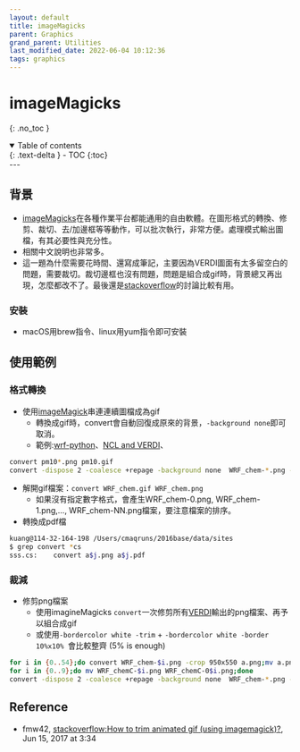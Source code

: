 ```yaml
---
layout: default
title: imageMagicks
parent: Graphics
grand_parent: Utilities
last_modified_date: 2022-06-04 10:12:36
tags: graphics 
---
```


# imageMagicks
{: .no_toc }

<details open markdown="block">
  <summary>
    Table of contents
  </summary>
  {: .text-delta }
- TOC
{:toc}
</details>
---

## 背景
- [imageMagicks](https://imagemagick.org/index.php)在各種作業平台都能通用的自由軟體。在圖形格式的轉換、修剪、裁切、去/加邊框等等動作，可以批次執行，非常方便。處理模式輸出圖檔，有其必要性與充分性。
- 相關中文說明也非常多。
- 這一題為什麼需要花時間、還寫成筆記，主要因為VERDI圖面有太多留空白的問題，需要裁切。裁切邊框也沒有問題，問題是組合成gif時，背景總又再出現，怎麼都改不了。最後還是[stackoverflow][stackoverflow]的討論比較有用。

### 安裝
- macOS用brew指令、linux用yum指令即可安裝

## 使用範例

### 格式轉換
- 使用[imageMagick](https://imagemagick.org/script/convert.php)串連連續圖檔成為gif
  - 轉換成gif時，convert會自動回復成原來的背景，`-background none`即可取消。
  - 範例:[wrf-python](https://sinotec2.github.io/Focus-on-Air-Quality/utilities/Graphics/wrf-python/3.vertica/#gif-producing)、[NCL and VERDI](https://sinotec2.github.io/cmaqprog/NCL_China_WBDust/)、
```bash
convert pm10*.png pm10.gif
convert -dispose 2 -coalesce +repage -background none  WRF_chem-*.png -size 895x565 WRF_chem.gif
```

- 解開gif檔案：`convert WRF_chem.gif WRF_chem.png`
  - 如果沒有指定數字格式，會產生WRF_chem-0.png, WRF_chem-1.png,..., WRF_chem-NN.png檔案，要注意檔案的排序。
- 轉換成pdf檔

```bash
kuang@114-32-164-198 /Users/cmaqruns/2016base/data/sites
$ grep convert *cs
sss.cs:    convert a$j.png a$j.pdf
```

### 裁減
- 修剪png檔案
  - 使用imagineMagicks `convert`一次修剪所有[VERDI](https://sinotec2.github.io/Focus-on-Air-Quality/utilities/Graphics/VERDI/VERDI_batch/#程式外批次檔calpuff結果時間序列圖檔展示)輸出的png檔案、再予以組合成gif
  - 或使用`-bordercolor white -trim` + `-bordercolor white -border 10%x10% `會比較整齊 (5% is enough)

```bash
for i in {0..54};do convert WRF_chem-$i.png -crop 950x550 a.png;mv a.png WRF_chemC-$i.png;done
for i in {0..9};do mv WRF_chemC-$i.png WRF_chemC-0$i.png;done
convert -dispose 2 -coalesce +repage -background none  WRF_chem-*.png -size 895x565 WRF_chem.gif
``` 


## Reference
- fmw42, [stackoverflow:How to trim animated gif (using imagemagick)?](https://stackoverflow.com/questions/44555789/how-to-trim-animated-gif-using-imagemagick), Jun 15, 2017 at 3:34

[stackoverflow]: <https://stackoverflow.com/questions/44555789/how-to-trim-animated-gif-using-imagemagick> "How to trim animated gif (using imagemagick)?"